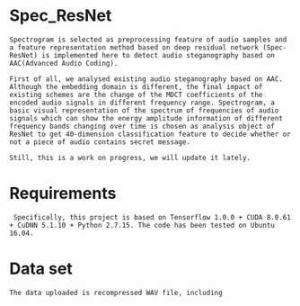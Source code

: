 # Spec_ResNet
    Spectrogram is selected as preprocessing feature of audio samples and a feature representation method based on deep residual network (Spec-ResNet) is implemented here to detect audio steganography based on AAC(Advanced Audio Coding).
    
    First of all, we analysed existing audio steganography based on AAC. Although the embedding domain is different, the final impact of existing schemes are the change of the MDCT coefficients of the encoded audio signals in different frequency range. Spectrogram, a basic visual representation of the spectrum of frequencies of audio signals which can show the energy amplitude information of different frequency bands changing over time is chosen as analysis object of ResNet to get 40-dimension classification feature to decide whether or not a piece of audio contains secret message.
    
    Still, this is a work on progress, we will update it lately.

# Requirements
     Specifically, this project is based on Tensorflow 1.0.0 + CUDA 8.0.61 + CuDNN 5.1.10 + Python 2.7.15. The code has been tested on Ubuntu 16.04.
     
# Data set
    The data uploaded is recompressed WAV file, including 
